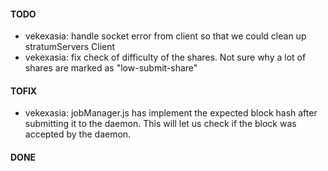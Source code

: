  
#### TODO
 * vekexasia: handle socket error from client so that we could clean up stratumServers Client
 * vekexasia: fix check of difficulty of the shares. Not sure why a lot of shares are marked as "low-submit-share"

#### TOFIX
 * vekexasia: jobManager.js has implement the expected block hash after submitting it to the daemon. This will let us check if the block was accepted by the daemon. 



#### DONE